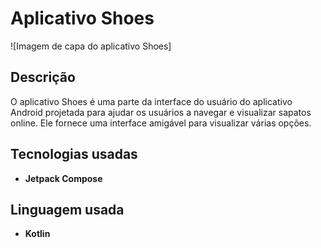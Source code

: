 # Aplicativo Shoes

![Imagem de capa do aplicativo Shoes]

## Descrição
O aplicativo Shoes é uma parte da interface do usuário do aplicativo Android projetada para ajudar os usuários a navegar e visualizar sapatos online. Ele fornece uma interface amigável para visualizar várias opções.

## Tecnologias usadas
- **Jetpack Compose**

## Linguagem usada
- **Kotlin**
